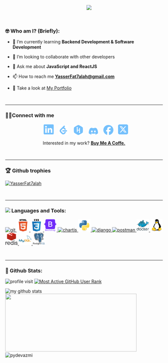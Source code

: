 <p align="center">
  <a href="https://github.com/YasserFat7alah">
  </a>
<a>&emsp;&emsp;</a>
  <a href="https://github.com/YasserFat7alah">
    <img src="https://readme-typing-svg.demolab.com/?lines=Hi+👋,+I+am+
    Yasser+Fathallah;Web+Developer+(NodeJs);2%2B%20years%20of%20coding%20experience;Always%20learning%20new%20things&font=Fira%20Code&center=left&width=440&height=45&color=1F6FEB&vCenter=true&pause=1000&size=25">
  </a>
</p>

<br/>


### 🤓 Who am I? (Briefly):

<!-- - 🔭 Fullstack developer at Intlaq -->

- 🌱 I’m currently learning **Backend Development & Software Development**

- 👯 I’m looking to collaborate with other developers

- 💬 Ask me about **JavaScript and ReactJS**

- 📫 How to reach me **YasserFat7alah@gmail.com**

- 📄 Take a look at [ My Portfolio]()

<br/>

<hr>

    
### 👨‍💻Connect with me

<div align="center">
    &nbsp;&nbsp;
    <a href="https://linkedin.com/in/YasserFat7alah" target="blank"><img width='32px' src="images/linkedin-brands.svg"/></a>
    &nbsp;&nbsp; 
    <a href="https://leetcode.com/u/notYAS/" target="blank"><img width='32px' src='images/leetcode-brands.svg'/></a>
    &nbsp;&nbsp;
    <a href="https://www.hackerrank.com/YasserFat7alah?hr_r=1" target="blank"><img width='32px' src='images/hackerrank-brands.svg'/></a>
    &nbsp;&nbsp; 
    <a href="https://discord.com/users/869242322804678727" target="blank"><img width='32px' src='images/discord-brands.svg'/></a>
    &nbsp;&nbsp;
    <a href="https://fb.com/YasserFat7alah" target="blank"><img width='32px' src='images/facebook-brands-solid.svg'/></a>
    &nbsp;&nbsp;
    <a href="https://x.com/YasserFat7alah" target="blank"> <img width='32px' src="images/x-twitter-brands.svg"></a>
</div>
<p align='center'>
    Interested in my work?
    <a href="https://www.buymeacoffee.com/YasserFat7alah" target="_blank" style= 'font-weight: bold; font-size:14px'>Buy Me A Coffe.
</a>
</p>



<!--
<a href="https://twitter.com/YasserFat7alah"><img src="https://gtce.itsvg.in/api?username=YasserFat7alah&theme=github_dark&response=false&border=true&time=true&icon=hashtag" /></a>
-->
<br/>
<hr>

### 🏆 Github trophies
<div align="left">
<p align="left"> <a href="https://github.com/ryo-ma/github-profile-trophy"><img src="https://github-profile-trophy.vercel.app/?username=YasserFat7alah&theme=onedark&no-frame=true&row=1" alt="YasserFat7alah" /></a> </p></div>

<br/>
<hr>



<h3 align="left"><img src="https://media.giphy.com/media/WUlplcMpOCEmTGBtBW/giphy.gif" width="50"> Languages and Tools:</h3>
<p align="left"> 
<a href="https://git-scm.com/" target="_blank" rel="noreferrer"> <img src="https://www.vectorlogo.zone/logos/git-scm/git-scm-icon.svg" alt="git" width="40" height="40"/> </a> 
<a href="https://www.w3.org/html/" target="_blank" rel="noreferrer"> <img src="https://raw.githubusercontent.com/devicons/devicon/master/icons/html5/html5-original-wordmark.svg" alt="html5" width="40" height="40"/> </a> 
<a href="https://www.w3schools.com/css/" target="_blank" rel="noreferrer"> <img src="https://raw.githubusercontent.com/devicons/devicon/master/icons/css3/css3-original-wordmark.svg" alt="css3" width="40" height="40"/> </a> 
<a href="https://getbootstrap.com" target="_blank" rel="noreferrer"> <img src="https://raw.githubusercontent.com/devicons/devicon/master/icons/bootstrap/bootstrap-plain-wordmark.svg" alt="bootstrap" width="40" height="40"/>
</a> 
<a href="https://www.chartjs.org" target="_blank" rel="noreferrer"> <img src="https://www.chartjs.org/media/logo-title.svg" alt="chartjs" width="40" height="40"/> </a> 
<a href="https://www.python.org" target="_blank" rel="noreferrer"> <img src="https://raw.githubusercontent.com/devicons/devicon/master/icons/python/python-original.svg" alt="python" width="40" height="40"/> </a> 
<a href="https://www.djangoproject.com/" target="_blank" rel="noreferrer"> <img src="https://cdn.worldvectorlogo.com/logos/django.svg" alt="django" width="40" height="40"/> </a> 
<a href="https://postman.com" target="_blank" rel="noreferrer"> <img src="https://www.vectorlogo.zone/logos/getpostman/getpostman-icon.svg" alt="postman" width="40" height="40"/> </a> 
<a href="https://www.docker.com/" target="_blank" rel="noreferrer"> <img src="https://raw.githubusercontent.com/devicons/devicon/master/icons/docker/docker-original-wordmark.svg" alt="docker" width="40" height="40"/> </a> 
<a href="https://www.linux.org/" target="_blank" rel="noreferrer"> <img src="https://raw.githubusercontent.com/devicons/devicon/master/icons/linux/linux-original.svg" alt="linux" width="40" height="40"/> </a> 
<a href="https://redis.io" target="_blank" rel="noreferrer"> <img src="https://raw.githubusercontent.com/devicons/devicon/master/icons/redis/redis-original-wordmark.svg" alt="redis" width="40" height="40"/> </a> 
<a href="https://www.mysql.com/" target="_blank" rel="noreferrer"> <img src="https://raw.githubusercontent.com/devicons/devicon/master/icons/mysql/mysql-original-wordmark.svg" alt="mysql" width="40" height="40"/> </a> 
<a href="https://www.postgresql.org" target="_blank" rel="noreferrer"> <img src="https://raw.githubusercontent.com/devicons/devicon/master/icons/postgresql/postgresql-original-wordmark.svg" alt="postgresql" width="40" height="40"/> </a> 


</p>
<br/>
<hr>

### 👦 Github Stats:

<div align="left">

![profile visit](https://komarev.com/ghpvc/?username=YasserFat7alah) [![Most Active GitHub User Rank](https://endy419y2alipob.m.pipedream.net)](https://commits.top/egypt.html)

<p align="left">
<img src="https://github-readme-stats.vercel.app/api?username=YasserFat7alah&show_icons=true&theme=dark&count_private=true" alt="my github stats" width="420"/>
<img src="https://github-readme-streak-stats.herokuapp.com/?user=pydevazmi&theme=dark&background=000000" width="420" height = 185 />
<img align="left" src="https://github-readme-stats.vercel.app/api/top-langs?username=pydevazmi&show_icons=true&theme=dark&locale=en&layout=compact" alt="pydevazmi" /> 

</p>

</div>